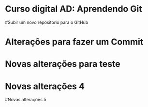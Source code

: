 # Curso digital AD: Aprendendo Git

#Subir um novo repositório para o GitHub

# Alterações para fazer um Commit

# Novas alterações para teste

# Novas alterações 4

#Novas alterações 5